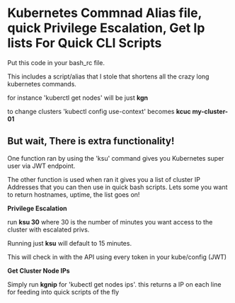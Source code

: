# Kubernetes Commnad Alias file, quick Privilege Escalation, Get Ip lists For Quick CLI Scripts

Put this code in your bash_rc file. 

This includes a script/alias that I stole that shortens all the crazy long kubernetes commands.

for instance 'kuberctl get nodes' will be just **kgn**

to change clusters 'kubectl config use-context' becomes **kcuc my-cluster-01**

## But wait, There is extra functionality!

One function ran by using the 'ksu' command gives you Kubernetes super user via JWT endpoint.

The other function is used when ran it gives you a list of cluster IP Addresses that you can then use in 
quick bash scripts. Lets some you want to return hostnames, uptime, the list goes on!

**Privilege Escalation**

run **ksu 30** where 30 is the number of minutes you want access to the cluster with escalated privs. 

Running just **ksu** will default to 15 minutes.

This will check in with the API using every token in your kube/config (JWT)

**Get Cluster Node IPs**

Simply run **kgnip** for 'kubectl get nodes ips'. this returns a IP on each line for feeding into quick
scripts of the fly


